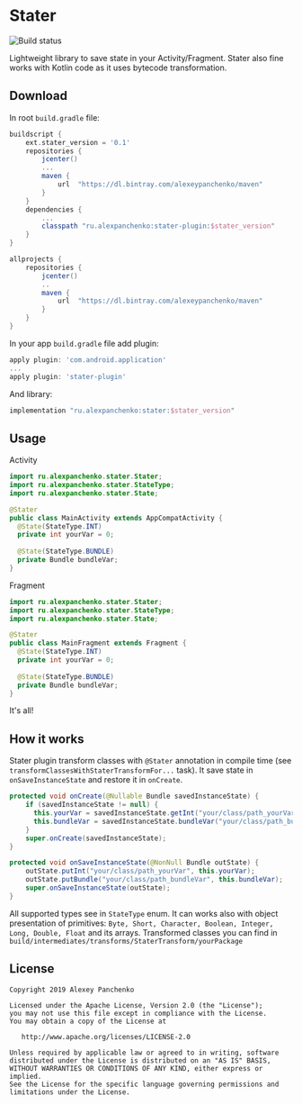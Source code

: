 Stater
=======
![Build status](https://travis-ci.org/AlexeyPanchenko/stater.svg?branch=master)

Lightweight library to save state in your Activity/Fragment.
Stater also fine works with Kotlin code as it uses bytecode transformation.

Download
--------
In root `build.gradle` file:
```groovy
buildscript {
    ext.stater_version = '0.1'
    repositories {
        jcenter()
        ...
        maven {
            url  "https://dl.bintray.com/alexeypanchenko/maven"
        }
    }
    dependencies {
        ...
        classpath "ru.alexpanchenko:stater-plugin:$stater_version"
    }
}

allprojects {
    repositories {
        jcenter()
        ..
        maven {
            url  "https://dl.bintray.com/alexeypanchenko/maven"
        }
    }
}

```
In your app `build.gradle` file add plugin:
```groovy
apply plugin: 'com.android.application'
...
apply plugin: 'stater-plugin'
```
And library:
```groovy
implementation "ru.alexpanchenko:stater:$stater_version"
```

Usage
--------
Activity
```java
import ru.alexpanchenko.stater.Stater;
import ru.alexpanchenko.stater.StateType;
import ru.alexpanchenko.stater.State;

@Stater
public class MainActivity extends AppCompatActivity {
  @State(StateType.INT)
  private int yourVar = 0;
  
  @State(StateType.BUNDLE)
  private Bundle bundleVar;
}
```
Fragment
```java
import ru.alexpanchenko.stater.Stater;
import ru.alexpanchenko.stater.StateType;
import ru.alexpanchenko.stater.State;

@Stater
public class MainFragment extends Fragment {
  @State(StateType.INT)
  private int yourVar = 0;
  
  @State(StateType.BUNDLE)
  private Bundle bundleVar;
}
```
It's all!

How it works
--------
Stater plugin transform classes with `@Stater` annotation in compile time (see `transformClassesWithStaterTransformFor...` task).
It save state in `onSaveInstanceState` and restore it in `onCreate`.
```java
protected void onCreate(@Nullable Bundle savedInstanceState) {
    if (savedInstanceState != null) {
      this.yourVar = savedInstanceState.getInt("your/class/path_yourVar");
      this.bundleVar = savedInstanceState.bundleVar("your/class/path_bundleVar");
    }
    super.onCreate(savedInstanceState);
}

protected void onSaveInstanceState(@NonNull Bundle outState) {
    outState.putInt("your/class/path_yourVar", this.yourVar);
    outState.putBundle("your/class/path_bundleVar", this.bundleVar);
    super.onSaveInstanceState(outState);
}
```
All supported types see in `StateType` enum. It can works also with object presentation of primitives:
`Byte, Short, Character, Boolean, Integer, Long, Double, Float` and its arrays.
Transformed classes you can find in `build/intermediates/transforms/StaterTransform/yourPackage`

License
-------

    Copyright 2019 Alexey Panchenko

    Licensed under the Apache License, Version 2.0 (the "License");
    you may not use this file except in compliance with the License.
    You may obtain a copy of the License at

       http://www.apache.org/licenses/LICENSE-2.0

    Unless required by applicable law or agreed to in writing, software
    distributed under the License is distributed on an "AS IS" BASIS,
    WITHOUT WARRANTIES OR CONDITIONS OF ANY KIND, either express or implied.
    See the License for the specific language governing permissions and
    limitations under the License.